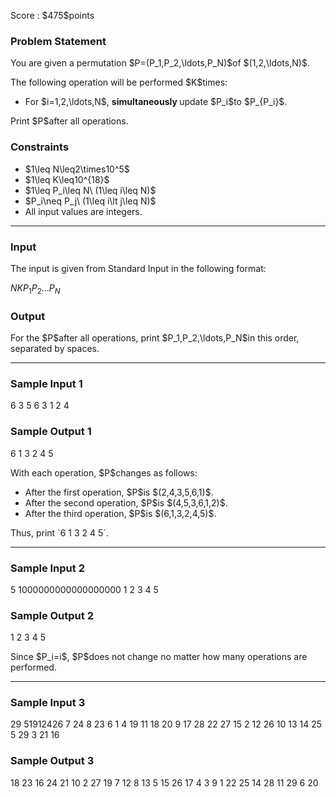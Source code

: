 
<div>

<span>

<span>

<p>
Score : $475$points
</p>

<div>

<section>

### **Problem Statement**

<p>
You are given a permutation $P=(P_1,P_2,\ldots,P_N)$of $(1,2,\ldots,N)$.
</p>

<p>
The following operation will be performed $K$times:
</p>

<ul>

<li>
For $i=1,2,\ldots,N$, 
<strong>
simultaneously
</strong>
update $P_i$to $P_{P_i}$.
</li>

</ul>

<p>
Print $P$after all operations.
</p>

</section>

</div>

<div>

<section>

### **Constraints**

<ul>

<li>
$1\leq N\leq2\times10^5$
</li>

<li>
$1\leq K\leq10^{18}$
</li>

<li>
$1\leq P_i\leq N\ (1\leq i\leq N)$
</li>

<li>
$P_i\neq P_j\ (1\leq i\lt j\leq N)$
</li>

<li>
All input values are integers.
</li>

</ul>

</section>

</div>

---

<div>

<div>

<section>

### **Input**

<p>
The input is given from Standard Input in the following format:
</p>

<div>

$N$$K$$P_1$$P_2$$\ldots$$P_N$
</div>

</section>

</div>

<div>

<section>

### **Output**

<p>
For the $P$after all operations, print $P_1,P_2,\ldots,P_N$in this order, separated by spaces.
</p>

</section>

</div>

</div>

---

<div>

<section>

### **Sample Input 1**

<div>

6 3
5 6 3 1 2 4

</div>

</section>

</div>

<div>

<section>

### **Sample Output 1**

<div>

6 1 3 2 4 5

</div>

<p>
With each operation, $P$changes as follows:
</p>

<ul>

<li>
After the first operation, $P$is $(2,4,3,5,6,1)$.
</li>

<li>
After the second operation, $P$is $(4,5,3,6,1,2)$.
</li>

<li>
After the third operation, $P$is $(6,1,3,2,4,5)$.
</li>

</ul>

<p>
Thus, print `6 1 3 2 4 5`.
</p>

</section>

</div>

---

<div>

<section>

### **Sample Input 2**

<div>

5 1000000000000000000
1 2 3 4 5

</div>

</section>

</div>

<div>

<section>

### **Sample Output 2**

<div>

1 2 3 4 5

</div>

<p>
Since $P_i=i$, $P$does not change no matter how many operations are performed.
</p>

</section>

</div>

---

<div>

<section>

### **Sample Input 3**

<div>

29 51912426
7 24 8 23 6 1 4 19 11 18 20 9 17 28 22 27 15 2 12 26 10 13 14 25 5 29 3 21 16

</div>

</section>

</div>

<div>

<section>

### **Sample Output 3**

<div>

18 23 16 24 21 10 2 27 19 7 12 8 13 5 15 26 17 4 3 9 1 22 25 14 28 11 29 6 20

</div>

</section>

</div>

</span>

</span>

</div>
